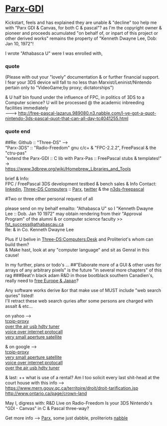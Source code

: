 # [Parx-GDI](http://flying-dutchmen.github.io/3DS-Sails) 

Kickstart, feels and has explained they are unable & "decline" too help me with "Parx GDI & Canvas, for both C & pascal"? as I'm the copyright owner & pioneer and proceeds acumulated "on behalf of, or inpart of this project or other derived works" remains the property of "Kenneth Dwayne Lee, Dob: Jan 10, 1972"!  

I wrote "Athabasca U" were I was enrolled with,
### quote
(Please with out your "lovely" documentation & or further financial support. I fear your 3DS device will fall to no less than Marxist/Leninist/Nintendo pertain only to "VideoGame;by proxy; dictatorships")

& U half bin found under the influence of FPC, in politics of 3DS to a Computer science? U will be processed @ the academic inbreeding facilities immediately  
--->  http://free-pascal-lazarus.989080.n3.nabble.com/I-ve-got-a-quot-nintendo-3ds-pascal-quot-that-can-all-day-tc4041255.html
### quote end

##Re: Github :: "Three-DS" -->   
"Parx-3DS" :: "Radio-Freedom" gnu c/c+ & "FPC-2.2.2", FreePascal & the "ctru-pas"   
"extend the Parx-GDI :: C lib with Parx-Pas :: FreePascal stubs & templates!" ->  
https://www.3dbrew.org/wiki/Homebrew_Libraries_and_Tools

brief & Info:  
FPC / FreePascal 3DS development testbed & bench sales & Info Contact: 
[linkedin](https://ca.linkedin.com/in/kennyd-lee-b6bb92b4),  [Three-DS Computers](https://www.facebook.com/Three-DS-973285209425506) :: [Parx](https://www.facebook.com/Parx-1735214770048259), [twitter](https://twitter.com/Kenny_D_Lee) & the [n3ds-freepascal](https://www.facebook.com/n3ds-freepascal-1596037147331761)  

#Two or three other personal request of all
  
please send on my behalf emailto: "Athabasca U" so I "Kenneth Dwayne Lee :: Dob. Jan 10 1972" may obtain rendering from their "Approval Program" of the alumni & or computer science faculty  >>  fst_success@athabascau.ca  
  Re: & in Co. Kenneth Dwayne Lee  
  
Plus if U belive in [Three-DS:Computers:Desk](https://www.3dbrew.org/wiki/Fundraiser) and Proliteriot's whom can build them?  
& Make hast, look at any "computer language" and sit as Genral in this cause!  

In my further, plans or todo's ... 
##"Elaborate more of a GUI & other uses for arrays of any arbitrary pixels" is the future "in several more chapters" of this rag
###Beat'n black adam R&D in 
those bootblack southern Canadien's, really need to [free Europe & Japan](https://en.wikipedia.org/wiki/Revolution_for_DS)? 

Any software works derive &or that make use of MUST include "web search quries" listed!  
I'll retract these web search quries after some persons are charged with assalt & etc...

on yahoo -->  
[tcpip-proxy](https://ca.search.yahoo.com/search;_ylt=A0LEV2NMYKhUEg0AvuzrFAx.;_ylc=X1MDMjExNDcyMTAwMwRfcgMyBGZyA3lmcC10LTcxNQRncHJpZANtSW9qNGMwcVJyeUtVWUNyOEtWbEpBBG5fcnNsdAMwBG5fc3VnZwMxBG9yaWdpbgNjYS5zZWFyY2gueWFob28uY29tBHBvcwMwBHBxc3RyAwRwcXN0cmwDBHFzdHJsAzExBHF1ZXJ5A3RjcGlwIHByb3h5BHRfc3RtcAMxNDIwMzIwODcy?p=tcpip+proxy&fr2=sb-top-ca.search&fr=yfp-t-715&fp=1)  
[over the air usb hdtv tuner](https://ca.search.yahoo.com/search;_ylt=AwrBTvtnYKhU25AAigjrFAx.;_ylc=X1MDMjExNDcyMTAwMwRfcgMyBGZyA3lmcC10LTcxNQRncHJpZANXRHNfNWRrZVE2R2F6eEVpNk9TMjFBBG5fcnNsdAMwBG5fc3VnZwMxBG9yaWdpbgNjYS5zZWFyY2gueWFob28uY29tBHBvcwMwBHBxc3RyAwRwcXN0cmwDBHFzdHJsAzE0BHF1ZXJ5A3VzYiBoZHR2IHR1bmVyBHRfc3RtcAMxNDIwMzIwODk3?p=usb+hdtv+tuner&fr2=sb-top-ca.search&fr=yfp-t-715&fp=1)  
[voice over internet protocall](https://ca.search.yahoo.com/search;_ylt=AgF5dN_zXFHktO3MQZqz9mIt17V_?p=voip&toggle=1&cop=mss&ei=UTF-8&fr=yfp-t-715&fp=1)  
[very small aperture satellite](https://ca.search.yahoo.com/search;_ylt=AgF5dN_zXFHktO3MQZqz9mIt17V_?p=vsat&toggle=1&cop=mss&ei=UTF-8&fr=yfp-t-715&fp=1)  
  
& on google -->  
[tcpip-proxy](https://www.google.ca/search?q=proxy+software&hl=fr-CA&gbv=2&oq=&gs_l=)  
[very small aperture satellite](https://www.google.ca/search?q=vsat&hl=fr-CA&gbv=2&oq=&gs_l=)  
[voice over internet protocall](https://www.google.ca/search?hl=fr-CA&source=hp&q=voip+&gbv=2&oq=voip+&gs_l=heirloom-hp.3..0l6j0i10l2j0l2.16312.18000.0.22141.5.5.0.0.0.0.94.407.5.5.0.msedr...0...1ac.1.34.heirloom-hp..0.5.407.2e6r0DUgINU)  
[over the air usb hdtv tuner](https://www.google.ca/search?q=usb+hdtv+tuners&hl=fr-CA&gbv=2&oq=&gs_l=)  

& last: ++ what is use of a rental? Am I too solicit every last shit-head at the court house with this info -->    
https://www.mern.gouv.qc.ca/territoire/droit/droit-tarification.jsp  
http://www.ontario.ca/page/crown-land   

May I,  digress with: R&D Live on Radio-Freedom
Is your 3DS Nintendo's "GDI - Canvas" in C & Pascal three-way? 

Get more info --> [Parx](https://www.facebook.com/Parx-1735214770048259), some just dabble, proliteriots  [nabble](http://free-pascal-lazarus.989080.n3.nabble.com/Three-DS-Parx-GDI-it-s-big-enuff-for-a-quot-shoebox-quot-fits-more-in-quot-cupboard-quot-tc4047731.html)

